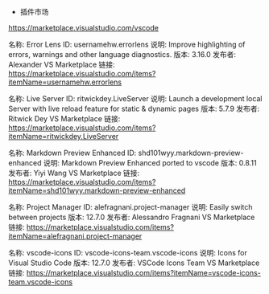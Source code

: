 - 插件市场

https://marketplace.visualstudio.com/vscode



名称: Error Lens
ID: usernamehw.errorlens
说明: Improve highlighting of errors, warnings and other language diagnostics.
版本: 3.16.0
发布者: Alexander
VS Marketplace 链接: https://marketplace.visualstudio.com/items?itemName=usernamehw.errorlens  

名称: Live Server
ID: ritwickdey.LiveServer
说明: Launch a development local Server with live reload feature for static & dynamic pages
版本: 5.7.9
发布者: Ritwick Dey
VS Marketplace 链接: https://marketplace.visualstudio.com/items?itemName=ritwickdey.LiveServer

名称: Markdown Preview Enhanced
ID: shd101wyy.markdown-preview-enhanced
说明: Markdown Preview Enhanced ported to vscode
版本: 0.8.11
发布者: Yiyi Wang
VS Marketplace 链接: https://marketplace.visualstudio.com/items?itemName=shd101wyy.markdown-preview-enhanced

名称: Project Manager
ID: alefragnani.project-manager
说明: Easily switch between projects
版本: 12.7.0
发布者: Alessandro Fragnani
VS Marketplace 链接: https://marketplace.visualstudio.com/items?itemName=alefragnani.project-manager  

名称: vscode-icons
ID: vscode-icons-team.vscode-icons
说明: Icons for Visual Studio Code
版本: 12.7.0
发布者: VSCode Icons Team
VS Marketplace 链接: https://marketplace.visualstudio.com/items?itemName=vscode-icons-team.vscode-icons